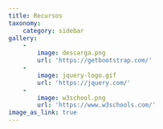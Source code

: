 ```yaml
---
title: Recursos
taxonomy:
    category: sidebar
gallery:
    -
        image: descarga.png
        url: 'https://getbootstrap.com/'
    -
        image: jquery-logo.gif
        url: 'https://jquery.com/'
    -
        image: w3school.png
        url: 'https://www.w3schools.com/'
image_as_link: true
---
```


